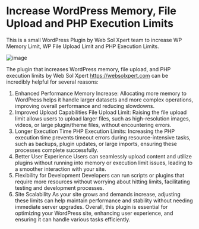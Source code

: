 # Increase WordPress Memory, File Upload and PHP Execution Limits
This is a small WordPress Plugin by Web Sol Xpert team to increase WP Memory Limit, WP File Upload Limit and PHP Execution Limits.

![image](https://github.com/user-attachments/assets/904d4471-be72-4d59-b432-55cf3742f565)

The plugin that increases WordPress memory, file upload, and PHP execution limits by Web Sol Xpert https://websolxpert.com can be incredibly helpful for several reasons:

1. Enhanced Performance
Memory Increase: Allocating more memory to WordPress helps it handle larger datasets and more complex operations, improving overall performance and reducing slowdowns.
2. Improved Upload Capabilities
File Upload Limit: Raising the file upload limit allows users to upload larger files, such as high-resolution images, videos, or large plugin/theme files, without encountering errors.
3. Longer Execution Time
PHP Execution Limits: Increasing the PHP execution time prevents timeout errors during resource-intensive tasks, such as backups, plugin updates, or large imports, ensuring these processes complete successfully.
4. Better User Experience
Users can seamlessly upload content and utilize plugins without running into memory or execution limit issues, leading to a smoother interaction with your site.
5. Flexibility for Development
Developers can run scripts or plugins that require more resources without worrying about hitting limits, facilitating testing and development processes.
6. Site Scalability
As your site grows and demands increase, adjusting these limits can help maintain performance and stability without needing immediate server upgrades.
Overall, this plugin is essential for optimizing your WordPress site, enhancing user experience, and ensuring it can handle various tasks efficiently.
